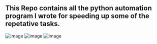 ## This Repo contains all the python automation program I wrote for speeding up some of the repetative tasks.
![image](https://github.com/user-attachments/assets/b7282bb0-1f1a-4cf7-87e0-a22f0e9774d4)
![image](https://github.com/user-attachments/assets/8873b660-b8ef-41aa-9f42-c27e17593423)
![image](https://github.com/user-attachments/assets/8528b841-7146-41a6-b4b2-4bd98ace2ac3)
